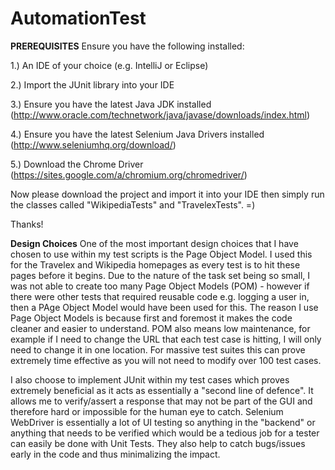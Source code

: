 # AutomationTest

**PREREQUISITES**
Ensure you have the following installed:

1.) An IDE of your choice (e.g. IntelliJ or Eclipse)

2.) Import the JUnit library into your IDE

3.) Ensure you have the latest Java JDK installed (http://www.oracle.com/technetwork/java/javase/downloads/index.html)

4.) Ensure you have the latest Selenium Java Drivers installed (http://www.seleniumhq.org/download/)

5.) Download the Chrome Driver (https://sites.google.com/a/chromium.org/chromedriver/)

Now please download the project and import it into your IDE then simply run the classes called "WikipediaTests" and "TravelexTests". =)

Thanks!


**Design Choices**
One of the most important design choices that I have chosen to use within my test scripts is the Page Object Model. I used this for the Travelex and Wikipedia homepages as every test is to hit these pages before it begins. Due to the nature of the task set being so small, I was not able to create too many Page Object Models (POM) - however if there were other tests that required reusable code e.g. logging a user in, then a PAge Object Model would have been used for this.
The reason I use Page Object Models is because first and foremost it makes the code cleaner and easier to understand. POM also means low maintenance, for example if I need to change the URL that each test case is hitting, I will only need to change it in one location. For massive test suites this can prove extremely time effective as you will not need to modify over 100 test cases.

I also choose to implement JUnit within my test cases which proves extremely beneficial as it acts as essentially a "second line of defence". It allows me to verify/assert a response that may not be part of the GUI and therefore hard or impossible for the human eye to catch. Selenium WebDriver is essentially a lot of UI testing so anything in the "backend" or anything that needs to be verified which would be a tedious job for a tester can easily be done with Unit Tests. They also help to catch bugs/issues early in the code and thus minimalizing the impact.
